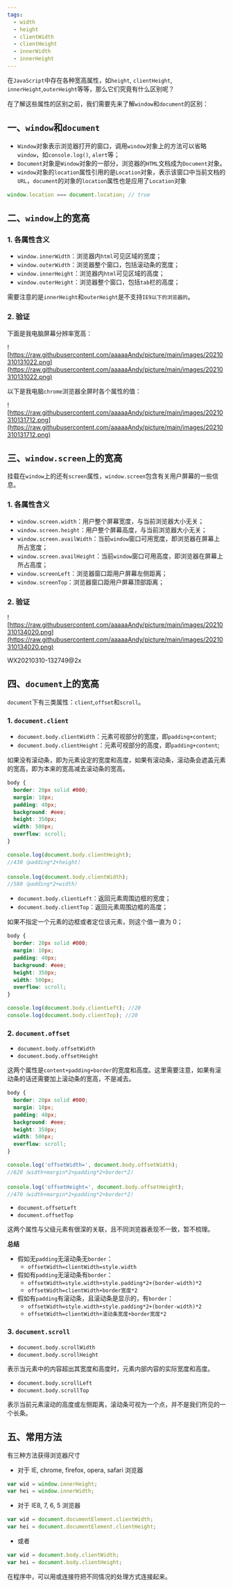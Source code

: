 ```yaml
---
tags:
  - width
  - height
  - clientWidth
  - clientHeight
  - innerWidth
  - innerHeight
---
```


在`JavaScript`中存在各种宽高属性，如`height`, `clientHeight`, `innerHeight`,`outerHeight`等等，那么它们究竟有什么区别呢？

在了解这些属性的区别之前，我们需要先来了解`window`和`document`的区别：

## 一、`window`和`document`

- `Window`对象表示浏览器打开的窗口，调用`window`对象上的方法可以省略`window`，如`console.log()`, `alert`等；
- `Document`对象是`Window`对象的一部分，浏览器的`HTML`文档成为`Document`对象。
- `window`对象的`location`属性引用的是`Location`对象，表示该窗口中当前文档的`URL`，`document`的对象的`location`属性也是应用了`Location`对象

```javascript
window.location === document.location; // true
```

## 二、`window`上的宽高

### 1. 各属性含义

- `window.innerWidth`：浏览器内`html`可见区域的宽度；
- `window.outerWidth`：浏览器整个窗口，包括滚动条的宽度；
- `window.innerHeight`：浏览器内`html`可见区域的高度；
- `window.outerHeight`：浏览器整个窗口，包括`tab`栏的高度；

需要注意的是`innerHeight`和`outerHeight`是不支持`IE9以下的浏览器的`。

### 2. 验证

下面是我电脑屏幕分辨率宽高：

![https://raw.githubusercontent.com/aaaaaAndy/picture/main/images/20210310131022.png](https://raw.githubusercontent.com/aaaaaAndy/picture/main/images/20210310131022.png)

以下是我电脑`chrome`浏览器全屏时各个属性的值：

![https://raw.githubusercontent.com/aaaaaAndy/picture/main/images/20210310131712.png](https://raw.githubusercontent.com/aaaaaAndy/picture/main/images/20210310131712.png)

## 三、`window.screen`上的宽高

挂载在`window`上的还有`screen`属性，`window.screen`包含有关用户屏幕的一些信息。

### 1. 各属性含义

- `window.screen.width`：用户整个屏幕宽度，与当前浏览器大小无关；
- `window.screen.height`：用户整个屏幕高度，与当前浏览器大小无关；
- `window.screen.availWidth`：当前`window`窗口可用宽度，即浏览器在屏幕上所占宽度；
- `window.screen.availHeight`：当前`window`窗口可用高度，即浏览器在屏幕上所占高度；
- `window.screenLeft`：浏览器窗口距用户屏幕左侧距离；
- `window.screenTop`：浏览器窗口距用户屏幕顶部距离；

### 2. 验证

![https://raw.githubusercontent.com/aaaaaAndy/picture/main/images/20210310134020.png](https://raw.githubusercontent.com/aaaaaAndy/picture/main/images/20210310134020.png)

WX20210310-132749@2x

## 四、`document`上的宽高

`document`下有三类属性：`client`,`offset`和`scroll`。

### 1. `document.client`

- `document.body.clientWidth`：元素可视部分的宽度，即`padding+content`;
- `document.body.clientHeight`：元素可视部分的高度，即`padding+content`;

如果没有滚动条，即为元素设定的宽度和高度，如果有滚动条，滚动条会遮盖元素的宽高，即为本来的宽高减去滚动条的宽高。

```css
body {
  border: 20px solid #000;
  margin: 10px;
  padding: 40px;
  background: #eee;
  height: 350px;
  width: 500px;
  overflow: scroll;
}
```

```javascript
console.log(document.body.clientHeight);
//430（padding*2+height）

console.log(document.body.clientWidth);
//580（padding*2+width）
```

- `document.body.clientLeft`：返回元素周围边框的宽度；
- `document.body.clientTop`：返回元素周围边框的高度；

如果不指定一个元素的边框或者定位该元素，则这个值一直为 0；

```css
body {
  border: 20px solid #000;
  margin: 10px;
  padding: 40px;
  background: #eee;
  height: 350px;
  width: 500px;
  overflow: scroll;
}
```

```javascript
console.log(document.body.clientLeft); //20
console.log(document.body.clientTop); //20
```

### 2. `document.offset`

- `document.body.offsetWidth`
- `document.body.offsetHeight`

这两个属性是`content+padding+border`的宽度和高度。这里需要注意，如果有滚动条的话还需要加上滚动条的宽高，不是减去。

```css
body {
  border: 20px solid #000;
  margin: 10px;
  padding: 40px;
  background: #eee;
  height: 350px;
  width: 500px;
  overflow: scroll;
}
```

```javascript
console.log('offsetWidth=', document.body.offsetWidth);
//620（width+margin*2+padding*2+border*2）

console.log('offsetHeight=', document.body.offsetHeight);
//470（width+margin*2+padding*2+border*2）
```

- `document.offsetLeft`
- `document.offsetTop`

这两个属性与父级元素有很深的关联，且不同浏览器表现不一致，暂不梳理。

**总结**

- 假如无`padding`无滚动条无`border`：
  - `offsetWidth=clientWidth=style.width`
- 假如有`padding`无滚动条有`border`：
  - `offsetWidth=style.width+style.padding*2+(border-width)*2`
  - `offsetWidth=clientWidth+border宽度*2`
- 假如有`padding`有滚动条，且滚动条是显示的，有`border`：
  - `offsetWidth=style.width+style.padding*2+(border-width)*2`
  - `offsetWidth=clientWidth+滚动条宽度+border宽度*2`

### 3. `document.scroll`

- `document.body.scrollWidth`
- `document.body.scrollHeight`

表示当元素中的内容超出其宽度和高度时，元素内部内容的实际宽度和高度。

- `document.body.scrollLeft`
- `document.body.scrollTop`

表示当前元素滚动的高度或左侧距离，滚动条可视为一个点，并不是我们所见的一个长条。

## 五、常用方法

有三种方法获得浏览器尺寸

- 对于 IE, chrome, firefox, opera, safari 浏览器

```javascript
var wid = window.innerHeight;
var hei = window.innerWidth;
```

- 对于 IE8, 7, 6, 5 浏览器

```javascript
var wid = document.documentElement.clientWidth;
var hei = document.documentElement.clientHeight;
```

- 或者

```javascript
var wid = document.body.clientWidth;
var hei = document.body.clientHeight;
```

在程序中，可以用或连接符把不同情况的处理方式连接起来。

<!-- more -->
